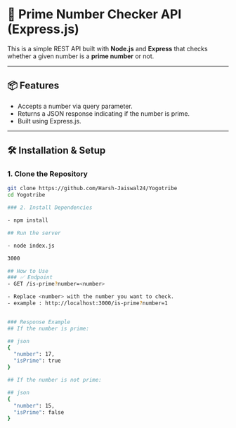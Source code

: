 # 🔢 Prime Number Checker API (Express.js)

This is a simple REST API built with **Node.js** and **Express** that checks whether a given number is a **prime number** or not.

---

## 📦 Features

- Accepts a number via query parameter.
- Returns a JSON response indicating if the number is prime.
- Built using Express.js.

---

## 🛠️ Installation & Setup

### 1. Clone the Repository
```bash
git clone https://github.com/Harsh-Jaiswal24/Yogotribe
cd Yogotribe

### 2. Install Dependencies

- npm install

## Run the server

- node index.js

3000

## How to Use
### ✅ Endpoint
- GET /is-prime?number=<number>

- Replace <number> with the number you want to check.
- example : http://localhost:3000/is-prime?number=1


### Response Example
## If the number is prime:

## json
{
  "number": 17,
  "isPrime": true
}

## If the number is not prime:

## json
{
  "number": 15,
  "isPrime": false
}
